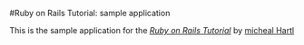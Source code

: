 #Ruby on Rails Tutorial: sample application

This is the sample application for 
the [*Ruby on Rails Tutorial*](http://railstutorial.org)
by [micheal Hartl](http://michealhartl.com)